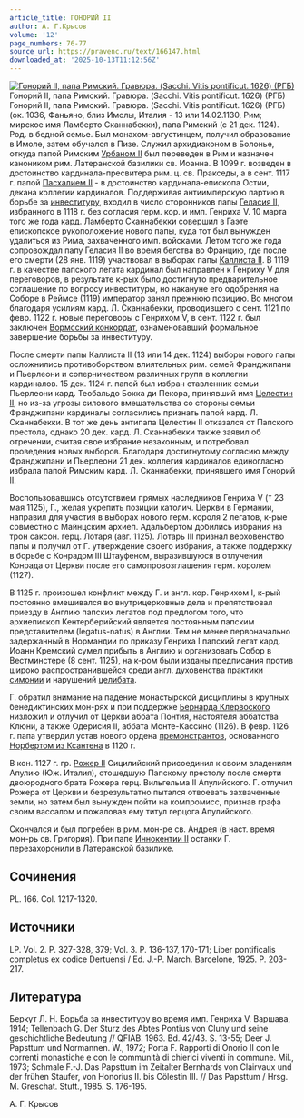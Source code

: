 ```yaml
---
article_title: ГОНОРИЙ II
author: А. Г.Крысов
volume: '12'
page_numbers: 76-77
source_url: https://pravenc.ru/text/166147.html
downloaded_at: '2025-10-13T11:12:56Z'
---
```


[![Гонорий II, папа Римский. Гравюра. (Sacchi. Vitis pontificut. 1626) (РГБ)](https://pravenc.ru/data/762/472/1234/i200.jpg "Кликните для увеличения картинки")](https://pravenc.ru/data/762/472/1234/i400.jpg)Гонорий II, папа Римский. Гравюра. (Sacchi. Vitis pontificut. 1626) (РГБ)  
Гонорий II, папа Римский. Гравюра. (Sacchi. Vitis pontificut. 1626) (РГБ)(ок. 1036, Фаньяно, близ Имолы, Италия - 13 или 14.02.1130, Рим; мирское имя Ламберто Сканнабекки), папа Римский (с 21 дек. 1124). Род. в бедной семье. Был монахом-августинцем, получил образование в Имоле, затем обучался в Пизе. Служил архидиаконом в Болонье, откуда папой Римским [Урбаном II](<https://pravenc.ru/text/Урбан II.html>) был переведен в Рим и назначен каноником рим. Латеранской базилики св. Иоанна. В 1099 г. возведен в достоинство кардинала-пресвитера рим. ц. св. Пракседы, а в сент. 1117 г. папой [Пасхалием II](<https://pravenc.ru/text/Пасхалий II.html>) - в достоинство кардинала-епископа Остии, декана коллегии кардиналов. Поддерживая антиимперскую партию в борьбе за [инвеституру](https://pravenc.ru/text/инвеститура.html), входил в число сторонников папы [Геласия II](<https://pravenc.ru/text/Геласия II.html>), избранного в 1118 г. без согласия герм. кор. и имп. Генриха V. 10 марта того же года кард. Ламберто Сканнабекки совершил в Гаэте епископское рукоположение нового папы, куда тот был вынужден удалиться из Рима, захваченного имп. войсками. Летом того же года сопровождал папу Геласия II во время бегства во Францию, где после его смерти (28 янв. 1119) участвовал в выборах папы [Каллиста II](<https://pravenc.ru/text/Каллиста II.html>). В 1119 г. в качестве папского легата кардинал был направлен к Генриху V для переговоров, в результате к-рых было достигнуто предварительное соглашение по вопросу инвеституры, но накануне его одобрения на Соборе в Реймсе (1119) император занял прежнюю позицию. Во многом благодаря усилиям кард. Л. Сканнабекки, проводившего с сент. 1121 по февр. 1122 г. новые переговоры с Генрихом V, в сент. 1122 г. был заключен [Вормсский конкордат](<https://pravenc.ru/text/Вормсский конкордат.html>), ознаменовавший формальное завершение борьбы за инвеституру.

После смерти папы Каллиста II (13 или 14 дек. 1124) выборы нового папы осложнились противоборством влиятельных рим. семей Франджипани и Пьерлеони и соперничеством различных групп в коллегии кардиналов. 15 дек. 1124 г. папой был избран ставленник семьи Пьерлеони кард. Теобальдо Бокка ди Пекора, принявший имя [Целестин II](<https://pravenc.ru/text/Целестин II.html>), но из-за угрозы силового вмешательства со стороны семьи Франджипани кардиналы согласились признать папой кард. Л. Сканнабекки. В тот же день антипапа Целестин II отказался от Папского престола, однако 20 дек. кард. Л. Сканнабекки также заявил об отречении, считая свое избрание незаконным, и потребовал проведения новых выборов. Благодаря достигнутому согласию между Франджипани и Пьерлеони 21 дек. коллегия кардиналов единогласно избрала папой Римским кард. Л. Сканнабекки, принявшего имя Гонорий II.

Воспользовавшись отсутствием прямых наследников Генриха V († 23 мая 1125), Г., желая укрепить позиции католич. Церкви в Германии, направил для участия в выборах нового герм. короля 2 легатов, к-рые совместно с Майнцским архиеп. Адальбертом добились избрания на трон саксон. герц. Лотаря (авг. 1125). Лотарь III признал верховенство папы и получил от Г. утверждение своего избрания, а также поддержку в борьбе с Конрадом III Штауфеном, выразившуюся в отлучении Конрада от Церкви после его самопровозглашения герм. королем (1127).

В 1125 г. произошел конфликт между Г. и англ. кор. Генрихом I, к-рый постоянно вмешивался во внутрицерковные дела и препятствовал приезду в Англию папских легатов под предлогом того, что архиепископ Кентерберийский является постоянным папским представителем (legatus-natus) в Англии. Тем не менее первоначально задержанный в Нормандии по приказу Генриха I папский легат кард. Иоанн Кремский сумел прибыть в Англию и организовать Собор в Вестминстере (8 сент. 1125), на к-ром были изданы предписания против широко распространившейся среди англ. духовенства практики [симонии](https://pravenc.ru/text/симония.html) и нарушений [целибата](https://pravenc.ru/text/целибат.html).

Г. обратил внимание на падение монастырской дисциплины в крупных бенедиктинских мон-рях и при поддержке [Бернарда Клервоского](<https://pravenc.ru/text/Бернард Клервоский.html>) низложил и отлучил от Церкви аббата Понтия, настоятеля аббатства Клюни, а также Одерисия II, аббата Монте-Кассино (1126). В февр. 1126 г. папа утвердил устав нового ордена [премонстрантов](https://pravenc.ru/text/Премонстранты.html), основанного [Норбертом из Ксантена](<https://pravenc.ru/text/Норбертом из Ксантена.html>) в 1120 г.

В кон. 1127 г. гр. [Рожер II](<https://pravenc.ru/text/Рожер II.html>) Сицилийский присоединил к своим владениям Апулию (Юж. Италия), отошедшую Папскому престолу после смерти двоюродного брата Рожера герц. Вильгельма II Апулийского. Г. отлучил Рожера от Церкви и безрезультатно пытался отвоевать захваченные земли, но затем был вынужден пойти на компромисс, признав графа своим вассалом и пожаловав ему титул герцога Апулийского.

Скончался и был погребен в рим. мон-ре св. Андрея (в наст. время мон-рь св. Григория). При папе [Иннокентии II](<https://pravenc.ru/text/Иннокентии II.html>) останки Г. перезахоронили в Латеранской базилике.

## Сочинения

PL. 166. Col. 1217-1320.

## Источники

LP. Vol. 2. P. 327-328, 379; Vol. 3. P. 136-137, 170-171; Liber pontificalis completus ex codice Dertuensi / Ed. J.-P. March. Barcelone, 1925. P. 203-217.

## Литература

Беркут Л. Н. Борьба за инвеституру во время имп. Генриха V. Варшава, 1914; Tellenbach G. Der Sturz des Abtes Pontius von Cluny und seine geschichtliche Bedeutung // QFIAB. 1963. Bd. 42/43. S. 13-55; Deer J. Papsttum und Normannen. W., 1972; Porta F. Rapporti di Onorio II con le correnti monastiche e con le communità di chierici viventi in commune. Mil., 1973; Schmale F.-J. Das Papsttum im Zeitalter Bernhards von Clairvaux und der frühen Staufer, von Honorius II. bis Cölestin III. // Das Papsttum / Hrsg. M. Greschat. Stutt., 1985. S. 176-195.

А. Г.  Крысов
